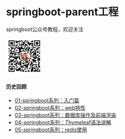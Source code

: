 # springboot-parent工程
springboot公众号教程，欢迎关注
 
<img src="https://github.com/zhangliang520/springboot-parent/blob/master/gzh.png" alt="公众号" width="100" height="100" align="bottom" />

 

#### 历史回顾

- [01-springboot系列：入门篇](http://mp.weixin.qq.com/s?__biz=MzIwNDUzNTYxMA==&mid=2247484357&idx=1&sn=5d5e2f606d2d8b35963086f275122355&chksm=973fe190a04868869833d8553d900583012c6b40facdc11c2baee877e65d23930714b08e4840&scene=21#wechat_redirect) 
- [02-springboot系列：web特性](http://mp.weixin.qq.com/s?__biz=MzIwNDUzNTYxMA==&mid=2247484373&idx=1&sn=d50411d4b3c68d7d2ced2b55eef14420&chksm=973fe180a0486896ca61173395cdc0b7ac0bcdb93dd0050902ee8cd59a57901af9c6a729398d&scene=21#wechat_redirect)  
- [03-springboot系列：数据库操作及前端渲染](http://mp.weixin.qq.com/s?__biz=MzIwNDUzNTYxMA==&mid=2247484379&idx=1&sn=160845dcabaf7ffce4789cd88872fc74&chksm=973fe18ea04868980399d7f04249ef687dd069695e28f0b7f5049d6c56e8e30cc1d289761210&scene=21#wechat_redirect)  
- [04-springboot系列：Thymeleaf语法讲解](http://mp.weixin.qq.com/s?__biz=MzIwNDUzNTYxMA==&mid=2247484381&idx=1&sn=1a438186d4f2be26601f835ee5e0230d&chksm=973fe188a048689edb6adba4f5e46b22861e0d79bc9fcb17ae3881c1f6065194cb7badd2038b&scene=21#wechat_redirect)  
- [05-springboot系列：redis使用](https://mp.weixin.qq.com/s?__biz=MzIwNDUzNTYxMA==&mid=2247484400&idx=1&sn=739acb0a0364e11d018416c649919b4a&chksm=973fe1a5a04868b3c5f48d746effaeeb8ba41f4914b73779bad9ad00f059d4cfadbdd6ef685f&token=107702778&lang=zh_CN#rd)  

